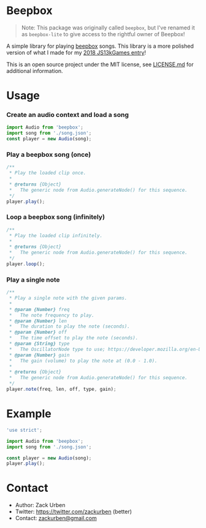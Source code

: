 # Beepbox

> Note: This package was originally called `beepbox`, but I've renamed it as `beepbox-lite` to give access to the rightful owner of Beepbox!

A simple library for playing [beepbox](https://www.beepbox.co/) songs. This library is a more polished version of what I made for my [2018 JS13kGames entry](https://github.com/zackurben/js13k-2018)!

This is an open source project under the MIT license, see [LICENSE.md](LICENSE.md) for additional information.

# Usage

### Create an audio context and load a song
```js
import Audio from 'beepbox';
import song from './song.json';
const player = new Audio(song);
```

### Play a beepbox song (once)
```js
/**
 * Play the loaded clip once.
 *
 * @returns {Object}
 *   The generic node from Audio.generateNode() for this sequence.
 */
player.play();
```

### Loop a beepbox song (infinitely)
```js
/**
 * Play the loaded clip infinitely.
 *
 * @returns {Object}
 *   The generic node from Audio.generateNode() for this sequence.
 */
player.loop();
```

### Play a single note
```js
/**
 * Play a single note with the given params.
 *
 * @param {Number} freq
 *   The note frequency to play.
 * @param {Number} len
 *   The duration to play the note (seconds).
 * @param {Number} off
 *   The time offset to play the note (seconds).
 * @param {String} type
 *   The OscillatorNode type to use; https://developer.mozilla.org/en-US/docs/Web/API/OscillatorNode/type
 * @param {Number} gain
 *   The gain (volume) to play the note at (0.0 - 1.0).
 *
 * @returns {Object}
 *   The generic node from Audio.generateNode() for this sequence.
 */
player.note(freq, len, off, type, gain);
```

# Example

```js
'use strict';

import Audio from 'beepbox';
import song from './song.json';

const player = new Audio(song);
player.play();
```

# Contact
  - Author: Zack Urben
  - Twitter: https://twitter.com/zackurben (better)
  - Contact: zackurben@gmail.com
